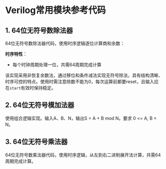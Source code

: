 # Verilog常用模块参考代码

## 1. 64位无符号数除法器

64位无符号数除法器代码，使用时序逻辑逐位计算商和余数：

**时序特性**：

- 每个时钟周期处理一位，共需64周期完成计算

该实现采用非恢复余数法，通过移位和条件减法实现无符号除法，具有结构清晰、时序可控的特点。使用时需注意除数不能为0，每次运算前都要reset，且输入应在`start`有效时保持稳定。

## 2. 64位无符号模加法器

使用组合逻辑实现。输入A、B、N，输出S = A + B mod N。要求 0 <= A, B < N。

## 3. 64位无符号乘法器

64位无符号数乘法器代码，使用时序逻辑，从左到右二进制展开法计算，共需64周期完成计算。

